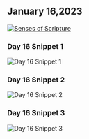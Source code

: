 ## January 16,2023

[![Senses of Scripture](https://raw.githubusercontent.com/linusjf/CIAY/main/January/jpgs/Day016.jpg)](https://youtu.be/KlEbSJZLXH0 "Senses of Scripture")

### Day 16 Snippet 1

![Day 16 Snippet 1](https://raw.githubusercontent.com/linusjf/CIAY/refs/heads/main/January/jpgs/Day16Snippet1.jpg)

### Day 16 Snippet 2

![Day 16 Snippet 2](https://raw.githubusercontent.com/linusjf/CIAY/refs/heads/main/January/jpgs/Day16Snippet2.jpg)

### Day 16 Snippet 3

![Day 16 Snippet 3](https://raw.githubusercontent.com/linusjf/CIAY/refs/heads/main/January/jpgs/Day16Snippet3.jpg)
